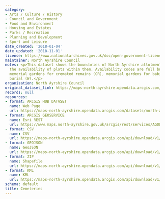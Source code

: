 ```yaml
---
category:
- Arts / Culture / History
- Council and Government
- Food and Environment
- Housing and Estates
- Parks / Recreation
- Planning and Development
- Sport and Leisure
date_created: '2018-01-04'
date_updated: '2018-11-01'
license: https://www.nationalarchives.gov.uk/doc/open-government-licence/version/3/
maintainer: North Ayrshire Council
notes: <p>This dataset shows the boundaries of North Ayrshire allotments and states
  the availability of plots within them. Availability codes are full burial (FB),
  memorial gardens for cremated remains (CR), memorial gardens for babies (B), woodland
  burial (W).</p>
organization: North Ayrshire Council
original_dataset_link: https://maps-north-ayrshire.opendata.arcgis.com/datasets/north-ayrshire::cemeteries
records: null
resources:
- format: ARCGIS HUB DATASET
  name: Web Page
  url: https://maps-north-ayrshire.opendata.arcgis.com/datasets/north-ayrshire::cemeteries
- format: ARCGIS GEOSERVICE
  name: Esri REST
  url: https://www.maps.north-ayrshire.gov.uk/arcgis/rest/services/AGOL/Open_Data_Portal/FeatureServer/38
- format: CSV
  name: CSV
  url: https://maps-north-ayrshire.opendata.arcgis.com/api/download/v1/items/80535afae4f944ffb28f525c7189009f/csv?layers=38
- format: GEOJSON
  name: GeoJSON
  url: https://maps-north-ayrshire.opendata.arcgis.com/api/download/v1/items/80535afae4f944ffb28f525c7189009f/geojson?layers=38
- format: ZIP
  name: Shapefile
  url: https://maps-north-ayrshire.opendata.arcgis.com/api/download/v1/items/80535afae4f944ffb28f525c7189009f/shapefile?layers=38
- format: KML
  name: KML
  url: https://maps-north-ayrshire.opendata.arcgis.com/api/download/v1/items/80535afae4f944ffb28f525c7189009f/kml?layers=38
schema: default
title: Cemeteries
---
```

